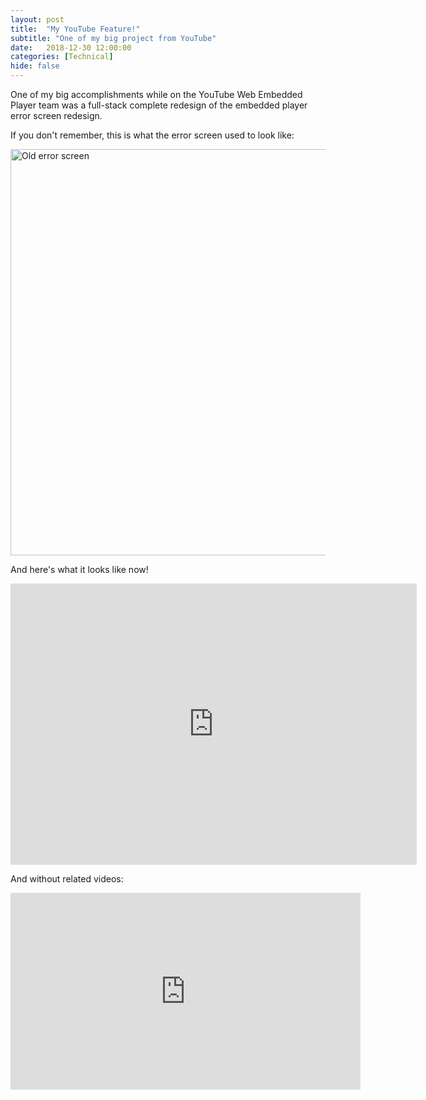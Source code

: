 ```yaml
---
layout: post
title:  "My YouTube Feature!"
subtitle: "One of my big project from YouTube"
date:   2018-12-30 12:00:00
categories: [Technical]
hide: false
---
```


One of my big accomplishments while on the YouTube Web Embedded Player team was a
full-stack complete redesign of the embedded player error screen redesign.

If you don't remember, this is what the error screen used to look like:

<img src="https://static.independent.co.uk/s3fs-public/thumbnails/image/2018/04/10/10/screen-shot-2018-04-10-at-10.50.31.png" alt="Old error screen" width="650"/>

And here's what it looks like now!
<center>
<iframe width="650" height="450" src="https://www.youtube.com/embed/bsdm9SZ8sAI" frameborder="0" allow="accelerometer; autoplay; encrypted-media; gyroscope; picture-in-picture" allowfullscreen></iframe>
</center>

And without related videos:

<center>
<iframe width="560" height="315" src="https://www.youtube.com/embed/M1KBT3i6ocY" frameborder="0" allow="accelerometer; autoplay; encrypted-media; gyroscope; picture-in-picture" allowfullscreen></iframe>
</center>

